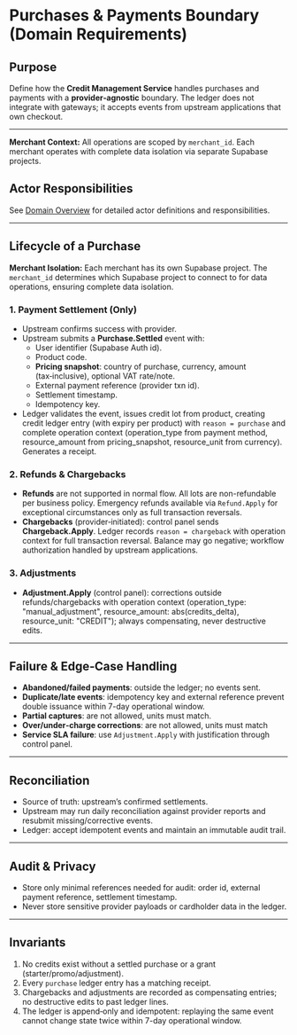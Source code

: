 # Purchases & Payments Boundary (Domain Requirements)

## Purpose
Define how the **Credit Management Service** handles purchases and payments with a **provider‑agnostic** boundary. The ledger does not integrate with gateways; it accepts events from upstream applications that own checkout.

---

**Merchant Context:** All operations are scoped by `merchant_id`. Each merchant operates with complete data isolation via separate Supabase projects.

## Actor Responsibilities
See [Domain Overview](knowledge/domain/00_domain_overview.md#roles--responsibilities) for detailed actor definitions and responsibilities.

---

## Lifecycle of a Purchase

**Merchant Isolation:** Each merchant has its own Supabase project. The `merchant_id` determines which Supabase project to connect to for data operations, ensuring complete data isolation.

### 1. Payment Settlement (Only)
- Upstream confirms success with provider.
- Upstream submits a **Purchase.Settled** event with:
  - User identifier (Supabase Auth id).
  - Product code.
  - **Pricing snapshot**: country of purchase, currency, amount (tax‑inclusive), optional VAT rate/note.
  - External payment reference (provider txn id).
  - Settlement timestamp.
  - Idempotency key.
- Ledger validates the event, issues credit lot from product, creating credit ledger entry (with expiry per product) with `reason = purchase` and complete operation context (operation_type from payment method, resource_amount from pricing_snapshot, resource_unit from currency). Generates a receipt.

### 2. Refunds & Chargebacks
- **Refunds** are not supported in normal flow. All lots are non-refundable per business policy. Emergency refunds available via `Refund.Apply` for exceptional circumstances only as full transaction reversals.
- **Chargebacks** (provider‑initiated): control panel sends **Chargeback.Apply**. Ledger records `reason = chargeback` with operation context for full transaction reversal. Balance may go negative; workflow authorization handled by upstream applications.

### 3. Adjustments
- **Adjustment.Apply** (control panel): corrections outside refunds/chargebacks with operation context (operation_type: "manual_adjustment", resource_amount: abs(credits_delta), resource_unit: "CREDIT"); always compensating, never destructive edits.

---

## Failure & Edge‑Case Handling
- **Abandoned/failed payments**: outside the ledger; no events sent.
- **Duplicate/late events**: idempotency key and external reference prevent double issuance within 7-day operational window.
- **Partial captures**: are not allowed, units must match.
- **Over/under‑charge corrections**: are not allowed, units must match
- **Service SLA failure**: use `Adjustment.Apply` with justification through control panel.

---

## Reconciliation
- Source of truth: upstream’s confirmed settlements.
- Upstream may run daily reconciliation against provider reports and resubmit missing/corrective events.
- Ledger: accept idempotent events and maintain an immutable audit trail.

---

## Audit & Privacy
- Store only minimal references needed for audit: order id, external payment reference, settlement timestamp.
- Never store sensitive provider payloads or cardholder data in the ledger.

---

## Invariants
1. No credits exist without a settled purchase or a grant (starter/promo/adjustment).
2. Every `purchase` ledger entry has a matching receipt.
3. Chargebacks and adjustments are recorded as compensating entries; no destructive edits to past ledger lines.
4. The ledger is append‑only and idempotent: replaying the same event cannot change state twice within 7-day operational window.
